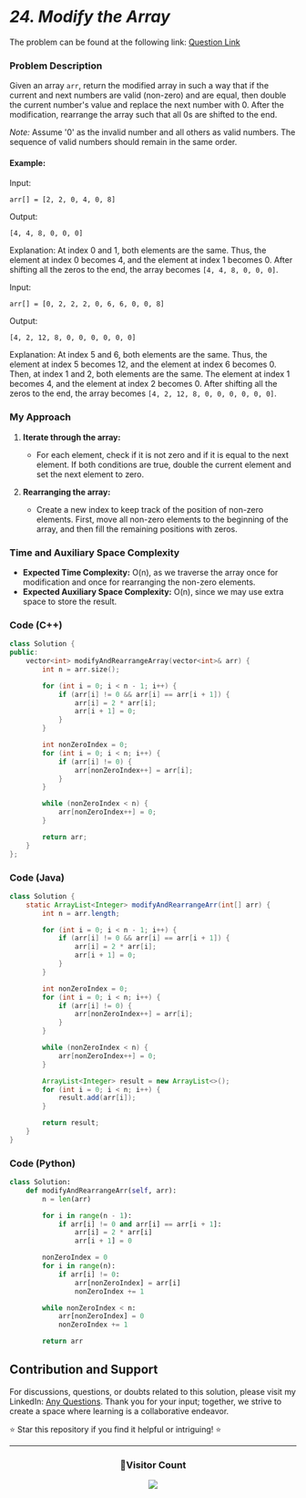 # _24. Modify the Array_

The problem can be found at the following link: [Question Link](https://www.geeksforgeeks.org/problems/ease-the-array0633/1)

### Problem Description

Given an array `arr`, return the modified array in such a way that if the current and next numbers are valid (non-zero) and are equal, then double the current number's value and replace the next number with 0. After the modification, rearrange the array such that all 0s are shifted to the end.

_Note:_ Assume '0' as the invalid number and all others as valid numbers. The sequence of valid numbers should remain in the same order.

#### Example:

Input:

```
arr[] = [2, 2, 0, 4, 0, 8]
```

Output:

```
[4, 4, 8, 0, 0, 0]
```

Explanation: At index 0 and 1, both elements are the same. Thus, the element at index 0 becomes 4, and the element at index 1 becomes 0. After shifting all the zeros to the end, the array becomes `[4, 4, 8, 0, 0, 0]`.

Input:

```
arr[] = [0, 2, 2, 2, 0, 6, 6, 0, 0, 8]
```

Output:

```
[4, 2, 12, 8, 0, 0, 0, 0, 0, 0]
```

Explanation: At index 5 and 6, both elements are the same. Thus, the element at index 5 becomes 12, and the element at index 6 becomes 0. Then, at index 1 and 2, both elements are the same. The element at index 1 becomes 4, and the element at index 2 becomes 0. After shifting all the zeros to the end, the array becomes `[4, 2, 12, 8, 0, 0, 0, 0, 0, 0]`.

### My Approach

1. **Iterate through the array:**

   - For each element, check if it is not zero and if it is equal to the next element. If both conditions are true, double the current element and set the next element to zero.

2. **Rearranging the array:**
   - Create a new index to keep track of the position of non-zero elements. First, move all non-zero elements to the beginning of the array, and then fill the remaining positions with zeros.

### Time and Auxiliary Space Complexity

- **Expected Time Complexity:** O(n), as we traverse the array once for modification and once for rearranging the non-zero elements.
- **Expected Auxiliary Space Complexity:** O(n), since we may use extra space to store the result.

### Code (C++)

```cpp
class Solution {
public:
    vector<int> modifyAndRearrangeArray(vector<int>& arr) {
        int n = arr.size();

        for (int i = 0; i < n - 1; i++) {
            if (arr[i] != 0 && arr[i] == arr[i + 1]) {
                arr[i] = 2 * arr[i];
                arr[i + 1] = 0;
            }
        }

        int nonZeroIndex = 0;
        for (int i = 0; i < n; i++) {
            if (arr[i] != 0) {
                arr[nonZeroIndex++] = arr[i];
            }
        }

        while (nonZeroIndex < n) {
            arr[nonZeroIndex++] = 0;
        }

        return arr;
    }
};
```

### Code (Java)

```java
class Solution {
    static ArrayList<Integer> modifyAndRearrangeArr(int[] arr) {
        int n = arr.length;

        for (int i = 0; i < n - 1; i++) {
            if (arr[i] != 0 && arr[i] == arr[i + 1]) {
                arr[i] = 2 * arr[i];
                arr[i + 1] = 0;
            }
        }

        int nonZeroIndex = 0;
        for (int i = 0; i < n; i++) {
            if (arr[i] != 0) {
                arr[nonZeroIndex++] = arr[i];
            }
        }

        while (nonZeroIndex < n) {
            arr[nonZeroIndex++] = 0;
        }

        ArrayList<Integer> result = new ArrayList<>();
        for (int i = 0; i < n; i++) {
            result.add(arr[i]);
        }

        return result;
    }
}
```

### Code (Python)

```python
class Solution:
    def modifyAndRearrangeArr(self, arr):
        n = len(arr)

        for i in range(n - 1):
            if arr[i] != 0 and arr[i] == arr[i + 1]:
                arr[i] = 2 * arr[i]
                arr[i + 1] = 0

        nonZeroIndex = 0
        for i in range(n):
            if arr[i] != 0:
                arr[nonZeroIndex] = arr[i]
                nonZeroIndex += 1

        while nonZeroIndex < n:
            arr[nonZeroIndex] = 0
            nonZeroIndex += 1

        return arr
```

## Contribution and Support

For discussions, questions, or doubts related to this solution, please visit my LinkedIn: [Any Questions](https://www.linkedin.com/in/patel-hetkumar-sandipbhai-8b110525a/). Thank you for your input; together, we strive to create a space where learning is a collaborative endeavor.

⭐ Star this repository if you find it helpful or intriguing! ⭐

---

<div align=center>
  <h3><b>📍Visitor Count</b></h3>
</div>

<p align="center" >   
  <img src="https://profile-counter.glitch.me/Hunterdii/count.svg" />  
</p>
